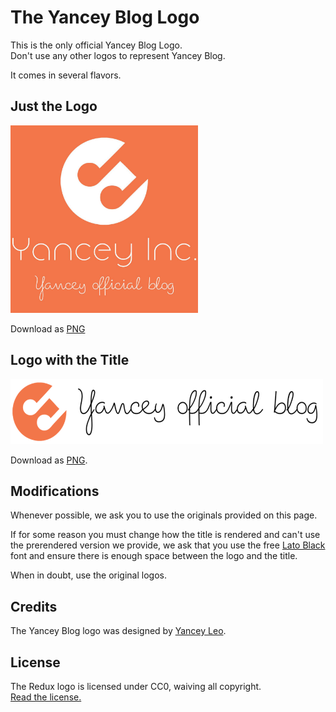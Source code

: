 # The Yancey Blog Logo

This is the only official Yancey Blog Logo.  
Don't use any other logos to represent Yancey Blog.

It comes in several flavors.

## Just the Logo

<img src='./logo.jpg' alt='Yancey Blog Logo' width='300'>

Download as [PNG](./logo.jpg)

## Logo with the Title

<img src='./logo-title.png' alt='Yancey Blog Logo with the Title' width='500'>

Download as [PNG](./logo-title.png).

## Modifications

Whenever possible, we ask you to use the originals provided on this page.

If for some reason you must change how the title is rendered and can't use the prerendered version we provide, we ask that you use the free [Lato Black](http://www.latofonts.com/lato-free-fonts/) font and ensure there is enough space between the logo and the title.

When in doubt, use the original logos.

## Credits

The Yancey Blog logo was designed by [Yancey Leo](https://yanceyleo.com/).

## License

The Redux logo is licensed under CC0, waiving all copyright.  
[Read the license.](../LICENSE-logo.md)
